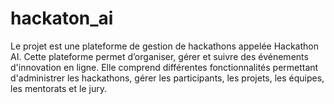 # hackaton_ai
Le projet est une plateforme de gestion de hackathons appelée Hackathon AI. Cette plateforme permet d’organiser, gérer et suivre des événements d'innovation en ligne. Elle comprend différentes fonctionnalités permettant d'administrer les hackathons, gérer les participants, les projets, les équipes, les mentorats et le jury.

